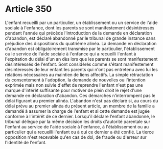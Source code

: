 # Article 350

L'enfant recueilli par un particulier, un établissement ou un service de l'aide sociale à l'enfance, dont les parents se sont manifestement désintéressés pendant l'année qui précède l'introduction de la demande en déclaration d'abandon, est déclaré abandonné par le tribunal de grande instance sans préjudice des dispositions du quatrième alinéa. La demande en déclaration d'abandon est obligatoirement transmise par le particulier, l'établissement ou le service de l'aide sociale à l'enfance qui a recueilli l'enfant à l'expiration du délai d'un an dès lors que les parents se sont manifestement désintéressés de l'enfant.   Sont considérés comme s'étant manifestement désintéressés de leur enfant les parents qui n'ont pas entretenu avec lui les relations nécessaires au maintien de liens affectifs.   La simple rétractation du consentement à l'adoption, la demande de nouvelles ou l'intention exprimée mais non suivie d'effet de reprendre l'enfant n'est pas une marque d'intérêt suffisante pour motiver de plein droit le rejet d'une demande en déclaration d'abandon. Ces démarches n'interrompent pas le délai figurant au premier alinéa.   L'abandon n'est pas déclaré si, au cours du délai prévu au premier alinéa du présent article, un membre de la famille a demandé à assumer la charge de l'enfant et si cette demande est jugée conforme à l'intérêt de ce dernier.   Lorsqu'il déclare l'enfant abandonné, le tribunal délègue par la même décision les droits d'autorité parentale sur l'enfant au service de l'aide sociale à l'enfance, à l'établissement ou au particulier qui a recueilli l'enfant ou à qui ce dernier a été confié.   La tierce opposition n'est recevable qu'en cas de dol, de fraude ou d'erreur sur l'identité de l'enfant.